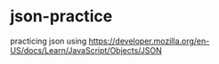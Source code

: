 # json-practice
practicing json using https://developer.mozilla.org/en-US/docs/Learn/JavaScript/Objects/JSON
